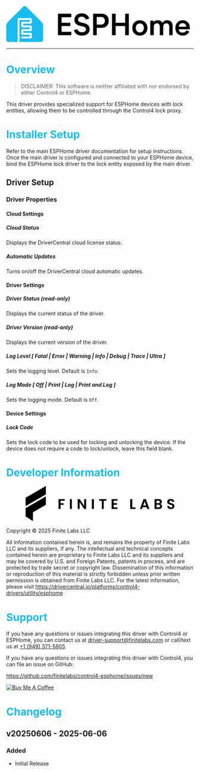 [copyright]: # "Copyright 2025 Finite Labs, LLC. All rights reserved."

<style>
@media print {
   .noprint {
      visibility: hidden;
      display: none;
   }
   * {
        -webkit-print-color-adjust: exact;
        print-color-adjust: exact;
    }
}
</style>

<img alt="ESPHome" src="./images/header.png" width="500"/>

---

# <span style="color:#17BCF2">Overview</span>

<!-- #ifndef DRIVERCENTRAL -->

> DISCLAIMER: This software is neither affiliated with nor endorsed by either
> Control4 or ESPHome.

<!-- #endif -->

This driver provides specialized support for ESPHome devices with lock entities,
allowing them to be controlled through the Control4 lock proxy.

# <span style="color:#17BCF2">Installer Setup</span>

Refer to the main ESPHome driver documentation for setup instructions. Once the
main driver is configured and connected to your ESPHome device, bind the ESPHome
lock driver to the lock entity exposed by the main driver.

## Driver Setup

### Driver Properties

<!-- #ifdef DRIVERCENTRAL -->

#### Cloud Settings

##### Cloud Status

Displays the DriverCentral cloud license status.

##### Automatic Updates

Turns on/off the DriverCentral cloud automatic updates.

<!-- #endif -->

#### Driver Settings

##### Driver Status (read-only)

Displays the current status of the driver.

##### Driver Version (read-only)

Displays the current version of the driver.

##### Log Level [ Fatal | Error | Warning | **_Info_** | Debug | Trace | Ultra ]

Sets the logging level. Default is `Info`.

##### Log Mode [ **_Off_** | Print | Log | Print and Log ]

Sets the logging mode. Default is `Off`.

#### Device Settings

##### Lock Code

Sets the lock code to be used for locking and unlocking the device. If the
device does not require a code to lock/unlock, leave this field blank.

<!-- #ifdef DRIVERCENTRAL -->

# <span style="color:#17BCF2">Developer Information</span>

<p align="center">
<img alt="Finite Labs" src="./images/finite-labs-logo.png" width="400"/>
</p>

Copyright © 2025 Finite Labs LLC

All information contained herein is, and remains the property of Finite Labs LLC
and its suppliers, if any. The intellectual and technical concepts contained
herein are proprietary to Finite Labs LLC and its suppliers and may be covered
by U.S. and Foreign Patents, patents in process, and are protected by trade
secret or copyright law. Dissemination of this information or reproduction of
this material is strictly forbidden unless prior written permission is obtained
from Finite Labs LLC. For the latest information, please visit
https://drivercentral.io/platforms/control4-drivers/utility/esphome

<!-- #endif -->

# <span style="color:#17BCF2">Support</span>

<!-- #ifdef DRIVERCENTRAL -->

If you have any questions or issues integrating this driver with Control4 or
ESPHome, you can contact us at
[driver-support@finitelabs.com](mailto:driver-support@finitelabs.com) or
call/text us at [+1 (949) 371-5805](tel:+19493715805).

<!-- #else -->

If you have any questions or issues integrating this driver with Control4, you
can file an issue on GitHub:

https://github.com/finitelabs/control4-esphome/issues/new

<a href="https://www.buymeacoffee.com/derek.miller" target="_blank"><img src="https://cdn.buymeacoffee.com/buttons/v2/default-yellow.png" alt="Buy Me A Coffee" style="height: 60px !important;width: 217px !important;" ></a>

<!-- #endif -->

<div style="page-break-after: always"></div>

# <span style="color:#17BCF2">Changelog</span>

[//]: # "## v[Version] - YYY-MM-DD"
[//]: # "### Added"
[//]: # "- Added"
[//]: # "### Fixed"
[//]: # "- Fixed"
[//]: # "### Changed"
[//]: # "- Changed"
[//]: # "### Removed"
[//]: # "- Removed"

## v20250606 - 2025-06-06

### Added

- Initial Release
